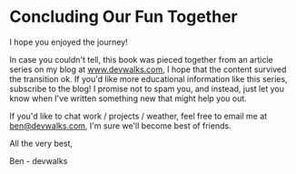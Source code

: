 # Concluding Our Fun Together

I hope you enjoyed the journey!

In case you couldn't tell, this book was pieced together from an article series on my blog at www.devwalks.com, I hope that the content survived the transition ok.  If you'd like more educational information like this series, subscribe to the blog!  I promise not to spam you, and instead, just let you know when I've written something new that might help you out.

If you'd like to chat work / projects / weather, feel free to email me at ben@devwalks.com, I'm sure we'll become best of friends.

All the very best,

Ben - devwalks
